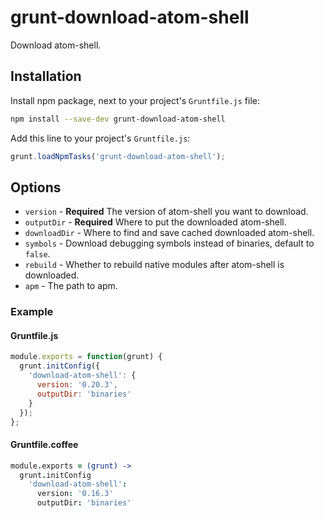 # grunt-download-atom-shell

Download atom-shell.

## Installation

Install npm package, next to your project's `Gruntfile.js` file:

```sh
npm install --save-dev grunt-download-atom-shell
```

Add this line to your project's `Gruntfile.js`:

```js
grunt.loadNpmTasks('grunt-download-atom-shell');
```

## Options

* `version` - **Required** The version of atom-shell you want to download.
* `outputDir` - **Required** Where to put the downloaded atom-shell.
* `downloadDir` - Where to find and save cached downloaded atom-shell.
* `symbols` - Download debugging symbols instead of binaries, default to `false`.
* `rebuild` - Whether to rebuild native modules after atom-shell is downloaded.
* `apm` - The path to apm.

### Example

#### Gruntfile.js

```js
module.exports = function(grunt) {
  grunt.initConfig({
    'download-atom-shell': {
      version: '0.20.3',
      outputDir: 'binaries'
    }
  });
};
```

#### Gruntfile.coffee

```coffee
module.exports = (grunt) ->
  grunt.initConfig
    'download-atom-shell':
      version: '0.16.3'
      outputDir: 'binaries'
```
